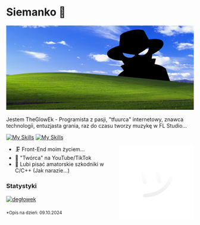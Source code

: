 # Siemanko 👋

![TheGlowEk](https://github.com/TheGlowEk/TheGlowEk/blob/main/theglowek/header.png)

Jestem TheGlowEk - Programista z pasji, "tfuurca" internetowy, znawca technologii, entuzjasta grania, raz do czasu tworzy muzykę w FL Studio...

[![My Skills](https://skillicons.dev/icons?i=js,html,css,vscode#gh-dark-mode-only)](https://github.com/theglowek#gh-dark-mode-only)
[![My Skills](https://skillicons.dev/icons?i=js,html,css,vscode&theme=light#gh-light-mode-only)](https://github.com/theglowek#gh-light-mode-only)

<img align="right" width="200" src="https://github.com/TheGlowEk/TheGlowEk/blob/main/theglowek/smike.png" />

* 🗜 Front-End moim życiem...
* 📸 "Twórca" na YouTube/TikTok
* 🦟 Lubi pisać amatorskie szkodniki w C/C++ (Jak narazie...)

### Statystyki
[![degłowek](https://github-readme-stats.vercel.app/api?username=theglowek&theme=transparent)](https://github.com/anuraghazra/github-readme-stats)

<sub>*Opis na dzień: 09.10.2024</strong></sub>
